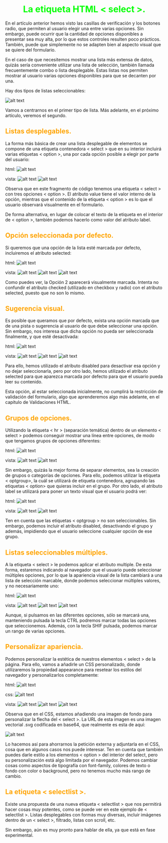 # <span style="color:lime"><center>La etiqueta HTML < select >.<center></center></span>

En el artículo anterior hemos visto las casillas de verificación y los botones radio, que permiten al usuario elegir una entre varias opciones. Sin embargo, puede ocurrir que la cantidad de opciones disponibles a presentar sea muy alta, por lo que estos controles resulten poco prácticos. También, puede que simplemente no se adapten bien al aspecto visual que se quiere del formulario.

En el caso de que necesitemos mostrar una lista más extensa de datos, quizás sería conveniente utilizar una lista de selección, también llamada frecuentemente combo o lista desplegable. Estas listas nos permiten mostrar al usuario varias opciones disponibles para que se decanten por una.

Hay dos tipos de listas seleccionables:

![alt text](./imagenes-la-etiqueta-html-select/image.png)

Vamos a centrarnos en el primer tipo de lista. Más adelante, en el próximo artículo, veremos el segundo.

## <span style="color:orange">Listas desplegables.</span>
La forma más básica de crear una lista desplegable de elementos se compone de una etiqueta contenedora < select > que en su interior incluirá varias etiquetas < option >, una por cada opción posible a elegir por parte del usuario:

html:
![alt text](./imagenes-la-etiqueta-html-select/image-1.png)

vista:
![alt text](./imagenes-la-etiqueta-html-select/image-2.png)
![alt text](./imagenes-la-etiqueta-html-select/image-3.png)

Observa que en este fragmento de código tenemos una etiqueta < select > con tres opciones < option >. El atributo value tiene el valor interno de la opción, mientras que el contenido de la etiqueta < option > es lo que el usuario observará visualmente en el formulario.

De forma alternativa, en lugar de colocar el texto de la etiqueta en el interior de < option >, también podemos hacerlo como valor del atributo label.

## <span style="color:orange">Opción seleccionada por defecto.</span>
Si queremos que una opción de la lista esté marcada por defecto, incluiremos el atributo selected:

html:
![alt text](./imagenes-la-etiqueta-html-select/image-4.png)

vista:
![alt text](./imagenes-la-etiqueta-html-select/image-5.png)
![alt text](./imagenes-la-etiqueta-html-select/image-6.png)
![alt text](./imagenes-la-etiqueta-html-select/image-7.png)

Como puedes ver, la Opción 2 aparecerá visualmente marcada. Intenta no confundir el atributo checked (utilizado en checkbox y radio) con el atributo selected, puesto que no son lo mismo.

## <span style="color:orange">Sugerencia visual.</span>
Es posible que queramos que por defecto, exista una opción marcada que de una pista o sugerencia al usuario de que debe seleccionar una opción. Sin embargo, nos interesa que dicha opción no pueda ser seleccionada finalmente, y que esté desactivada:

html:
![alt text](./imagenes-la-etiqueta-html-select/image-8.png)

vista:
![alt text](./imagenes-la-etiqueta-html-select/image-9.png)
![alt text](./imagenes-la-etiqueta-html-select/image-10.png)
![alt text](./imagenes-la-etiqueta-html-select/image-11.png)

Para ello, hemos utilizado el atributo disabled para desactivar esa opción y no dejar seleccionarla, pero por otro lado, hemos utilizado el atributo selected para que aparezca marcada por defecto para que el usuario pueda leer su contenido.

Esta opción, al estar seleccionada inicialmente, no cumplirá la restricción de validación del formulario, algo que aprenderemos algo más adelante, en el capítulo de Validaciones HTML.

## <span style="color:orange">Grupos de opciones.</span>
Utilizando la etiqueta < hr > (separación temática) dentro de un elemento < select > podemos conseguir mostrar una línea entre opciones, de modo que tengamos grupos de opciones diferentes:

html:
![alt text](./imagenes-la-etiqueta-html-select/image-12.png)

vista:
![alt text](./imagenes-la-etiqueta-html-select/image-13.png)
![alt text](./imagenes-la-etiqueta-html-select/image-14.png)

Sin embargo, quizás la mejor forma de separar elementos, sea la creación de grupos o categorías de opciones. Para ello, podemos utilizar la etiqueta < optgroup>, la cuál se utilizará de etiqueta contenedora, agrupando las etiquetas < option> que quieras incluir en el grupo. Por otro lado, el atributo label se utilizará para poner un texto visual que el usuario podrá ver:

html:
![alt text](./imagenes-la-etiqueta-html-select/image-15.png)

vista:
![alt text](./imagenes-la-etiqueta-html-select/image-16.png)
![alt text](./imagenes-la-etiqueta-html-select/image-17.png)

Ten en cuenta que las etiquetas < optgroup > no son seleccionables. Sin embargo, podemos incluir el atributo disabled, desactivando el grupo y además, impidiendo que el usuario seleccione cualquier opción de ese grupo.

## <span style="color:orange">Listas seleccionables múltiples.</span>
A la etiqueta < select > le podemos aplicar el atributo multiple. De esta forma, estaremos indicando al navegador que el usuario puede seleccionar múltiples opciones, por lo que la apariencia visual de la lista cambiará a una lista de selección marcable, donde podemos seleccionar múltiples valores, y no necesariamente uno:

html:
![alt text](./imagenes-la-etiqueta-html-select/image-18.png)

vista:
![alt text](./imagenes-la-etiqueta-html-select/image-19.png)
![alt text](./imagenes-la-etiqueta-html-select/image-20.png)
![alt text](./imagenes-la-etiqueta-html-select/image-21.png)

Aunque, si pulsamos en las diferentes opciones, sólo se marcará una, manteniendo pulsada la tecla CTRL podremos marcar todas las opciones que seleccionemos. Además, con la tecla SHIF pulsada, podemos marcar un rango de varias opciones.

## <span style="color:orange">Personalizar apariencia.</span>
Podemos personalizar la estética de nuestros elementos < select > de la página. Para ello, vamos a añadirle un CSS personalizado, donde utilizaremos la propiedad appearance para resetear los estilos del navegador y personalizarlos completamente:

html:
![alt text](./imagenes-la-etiqueta-html-select/image-22.png)

css:
![alt text](./imagenes-la-etiqueta-html-select/image-23.png)

vista:
![alt text](./imagenes-la-etiqueta-html-select/image-24.png)
![alt text](./imagenes-la-etiqueta-html-select/image-25.png)
![alt text](./imagenes-la-etiqueta-html-select/image-26.png)

Observa que en el CSS, estamos añadiendo una imagen de fondo para personalizar la flecha del < select >. La URL de esta imagen es una imagen vectorial .svg codificada en base64, que realmente es esta de aquí:

![alt text](./imagenes-la-etiqueta-html-select/image-27.png)

Lo hacemos así para ahorrarnos la petición externa y adjuntarla en el CSS, cosa que en algunos casos nos puede interesar. Ten en cuenta que también puedes darle estilo a los elementos < option > del interior del select, pero su personalización está algo limitada por el navegador. Podemos cambiar cosas como aspectos de tipografía con font-family, colores de texto o fondo con color o background, pero no tenemos mucho más rango de cambio.

## <span style="color:orange">La etiqueta < selectlist >.</span>
Existe una propuesta de una nueva etiqueta < selectlist > que nos permitirá hacer cosas muy potentes, como se puede ver en este ejemplo de < selectlist >. Listas desplegables con formas muy diversas, incluir imágenes dentro de un < select >, filtrado, listas con scroll, etc.

Sin embargo, aún es muy pronto para hablar de ella, ya que está en fase experimental.

